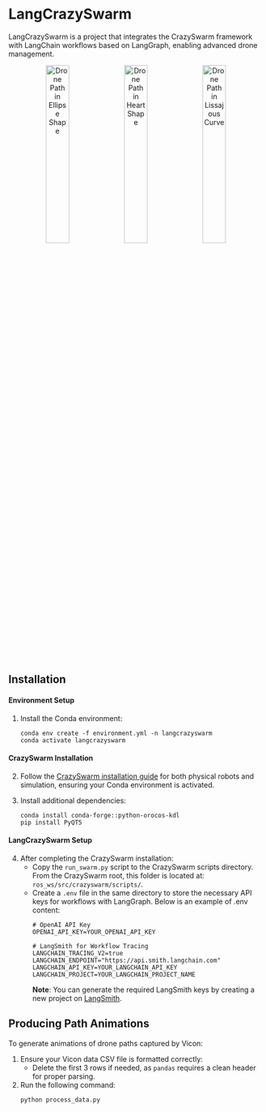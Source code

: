 # LangCrazySwarm

LangCrazySwarm is a project that integrates the CrazySwarm framework with LangChain workflows based on LangGraph, enabling advanced drone management.

<p align="center">
  <img src="videos/NS_ellipse_shape.gif"     alt="Drone Path in Ellipse Shape"       width="30%">
  <img src="videos/NS_heart_shape.gif"       alt="Drone Path in Heart Shape"         width="30%">
  <img src="videos/NS_lissajous_shape.gif"   alt="Drone Path in Lissajous Curve"     width="30%">
</p>


## Installation

#### Environment Setup

1. Install the Conda environment:
    ```
    conda env create -f environment.yml -n langcrazyswarm
    conda activate langcrazyswarm
    ```

#### CrazySwarm Installation

2. Follow the [CrazySwarm installation guide](https://crazyswarm.readthedocs.io/en/latest/installation.html) for both physical robots and simulation, ensuring your Conda environment is activated.

3. Install additional dependencies:
    ```
    conda install conda-forge::python-orocos-kdl
    pip install PyQT5
    ```

#### LangCrazySwarm Setup

4. After completing the CrazySwarm installation:
    - Copy the `run_swarm.py` script to the CrazySwarm scripts directory. From the CrazySwarm root, this folder is located at: `ros_ws/src/crazyswarm/scripts/`.
    - Create a `.env` file in the same directory to store the necessary API keys for workflows with LangGraph. Below is an example of .env content:
        ```
        # OpenAI API Key
        OPENAI_API_KEY=YOUR_OPENAI_API_KEY

        # LangSmith for Workflow Tracing
        LANGCHAIN_TRACING_V2=true
        LANGCHAIN_ENDPOINT="https://api.smith.langchain.com"
        LANGCHAIN_API_KEY=YOUR_LANGCHAIN_API_KEY
        LANGCHAIN_PROJECT=YOUR_LANGCHAIN_PROJECT_NAME
        ```
        **Note**: You can generate the required LangSmith keys by creating a new project on [LangSmith](https://smith.langchain.com/).

<!-- ## VisPy Visualization (optional)

If you wish to be able to visualize in VisPy, add the following lines of code to `visVispy.py` in `crazyswarm/scripts/pycrazyswarm/visualizer`: -->

## Producing Path Animations

To generate animations of drone paths captured by Vicon:
1. Ensure your Vicon data CSV file is formatted correctly:
    - Delete the first 3 rows if needed, as `pandas` requires a clean header for proper parsing.
2. Run the following command:
    ```
    python process_data.py
    ```